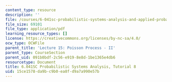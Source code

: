 ```yaml
---
content_type: resource
description: ''
file: /courses/6-041sc-probabilistic-systems-analysis-and-applied-probability-fall-2013/15ce1578da9bc9b0ea8fd9a7a990e57b_MIT6_041SCF13_tut08.pdf
file_size: 69101
file_type: application/pdf
learning_resource_types: []
license: https://creativecommons.org/licenses/by-nc-sa/4.0/
ocw_type: OCWFile
parent_title: 'Lecture 15: Poisson Process - II'
parent_type: CourseSection
parent_uid: 091b0bdf-2c56-e919-8e8d-1be1365e4db6
resourcetype: Document
title: 6.041SC Probabilistic Systems Analysis, Tutorial 8
uid: 15ce1578-da9b-c9b0-ea8f-d9a7a990e57b
---
```

